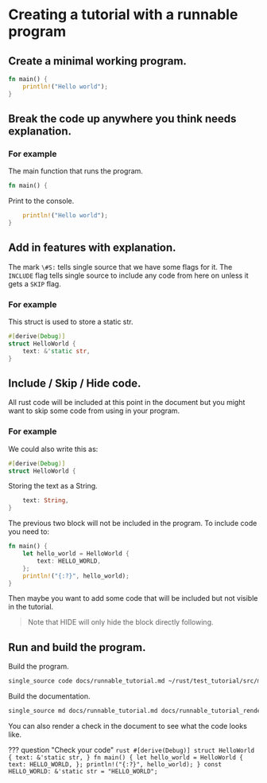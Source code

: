 # Creating a tutorial with a runnable program
## Create a minimal working program.

```rust
fn main() {
    println!("Hello world");
}
```
## Break the code up anywhere you think needs explanation.

### For example
The main function that runs the program.
```rust
fn main() {
```
Print to the console.
```rust
    println!("Hello world");
}
```
## Add in features with explanation.
The mark `\#S:` tells single source that we have some flags for it.
The `INCLUDE` flag tells single source to include any code from here on unless it gets a `SKIP` flag.

### For example
This struct is used to store a static str.
```rust
#[derive(Debug)]
struct HelloWorld {
    text: &'static str,
}
```
## Include / Skip / Hide code.
All rust code will be included at this point in the document but you might want to skip some code from using in your program.

### For example
We could also write this as:
```rust
#[derive(Debug)]
struct HelloWorld {
```
Storing the text as a String.
```rust
    text: String, 
}
```

The previous two block will not be included in the program.
To include code you need to:

```rust
fn main() {
    let hello_world = HelloWorld {
        text: HELLO_WORLD,
    };
    println!("{:?}", hello_world);
}
```

Then maybe you want to add some code that will be included but not visible in the tutorial.

> Note that HIDE will only hide the block directly following.


## Run and build the program.
Build the program.
```bash
single_source code docs/runnable_tutorial.md ~/rust/test_tutorial/src/main.rs rust
```
Build the documentation.
```bash
single_source md docs/runnable_tutorial.md docs/runnable_tutorial_rendered.md
```
You can also render a check in the document to see what the code looks like.

??? question "Check your code"
    ```rust
    #[derive(Debug)]
    struct HelloWorld {
        text: &'static str,
    }
    fn main() {
        let hello_world = HelloWorld {
            text: HELLO_WORLD,
        };
        println!("{:?}", hello_world);
    }
    const HELLO_WORLD: &'static str = "HELLO_WORLD";
    ```

<script id="asciicast-azlIMKjZ5UYecjT35fhPotb9n" src="https://asciinema.org/a/azlIMKjZ5UYecjT35fhPotb9n.js" async></script>

